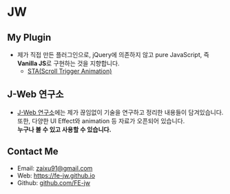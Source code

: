 # JW

## My Plugin
- 제가 직접 만든 플러그인으로, jQuery에 의존하지 않고 pure JavaScript, 즉 **Vanilla JS**로 구현하는 것을 지향합니다.
	- [STA(Scroll Trigger Animation)](https://github.com/FE-jw/STA#readme)

## J-Web 연구소
- [J-Web 연구소](https://velog.io/@zaixu)에는 제가 끊임없이 기술을 연구하고 정리한 내용들이 담겨있습니다. 또한, 다양한 UI Effect와 animation 등 자료가 오픈되어 있습니다.<br>**누구나 볼 수 있고 사용할 수 있습니다.**

## Contact Me
- Email: zaixu91@gmail.com
- Web: https://fe-jw.github.io
- Github: [github.com/FE-jw](https://github.com/FE-jw)